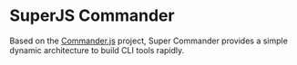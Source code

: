 # SuperJS Commander

Based on the [Commander.js](https://github.com/tj/commander.js) project, Super Commander provides a simple dynamic
architecture to build CLI tools rapidly.
